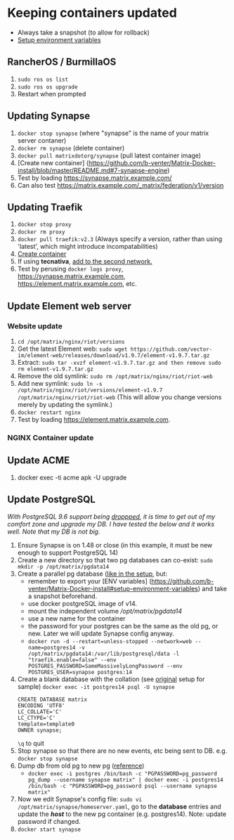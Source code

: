 # Keeping containers updated
* Always take a snapshot (to allow for rollback)  
* [Setup environment variables](https://github.com/b-venter/Matrix-Docker-install#setup-environment-variables)  

## RancherOS / BurmillaOS
1. `sudo ros os list`
2. `sudo ros os upgrade`
3. Restart when prompted

## Updating Synapse  
1. `docker stop synapse` (where "synapse" is the name of your matrix server contaner)
2. `docker rm synapse` (delete container)
3. `docker pull matrixdotorg/synapse` (pull latest container image)
4. [Create new container] (https://github.com/b-venter/Matrix-Docker-install/blob/master/README.md#7-synapse-engine)
5. Test by loading https://synapse.matrix.example.com/  
6. Can also test https://matrix.example.com/_matrix/federation/v1/version

## Updating Traefik
1. `docker stop proxy`
2. `docker rm proxy`
3. `docker pull traefik:v2.3` (Always specify a version, rather than using 'latest', which might introduce incompatabilities)
4. [Create container](https://github.com/b-venter/Matrix-Docker-install/blob/master/README.md#setup-traefik)
5. If using **tecnativa**, [add to the second network.](https://github.com/b-venter/Matrix-Docker-install/blob/master/Hardening.md#traefik---docker-socket-via-proxy)
6. Test by perusing `docker logs proxy`, https://synapse.matrix.example.com, https://element.matrix.example.com, etc.

## Update Element web server
### Website update
1. `cd /opt/matrix/nginx/riot/versions`
2. Get the latest Element web: `sudo wget https://github.com/vector-im/element-web/releases/download/v1.9.7/element-v1.9.7.tar.gz`
3. Extract: `sudo tar -xvzf element-v1.9.7.tar.gz and then remove sudo rm element-v1.9.7.tar.gz`
4. Remove the old symlink: `sudo rm /opt/matrix/nginx/riot/riot-web`
5. Add new symlink: `sudo ln -s /opt/matrix/nginx/riot/versions/element-v1.9.7 /opt/matrix/nginx/riot/riot-web` (This will allow you change versions merely by updating the symlink.)
6. `docker restart nginx`
7. Test by loading https://element.matrix.example.com.

### NGINX Container update

## Update ACME
1. docker exec -ti acme apk -U upgrade

## Update PostgreSQL
*With PostgreSQL 9.6 support being [droppped](https://matrix.org/blog/2021/11/30/synapse-1-48-0-released), it is time to get out of my comfort zone and upgrade my DB. I have tested the below and it works well. Note that my DB is not big.*  
1. Ensure Synapse is on 1.48 or close (in this example, it must be new enough to support PostgreSQL 14)
2. Create a new directory so that two pg databases can co-exist: `sudo mkdir -p /opt/matrix/pgdata14`
3. Create a parallel pg database ([like in the setup](https://github.com/b-venter/Matrix-Docker-install#6-postgres-db-for-matrix), but:
   - remember to export your [ENV variables] (https://github.com/b-venter/Matrix-Docker-install#setup-environment-variables) and take a snapshot beforehand.
   - use docker postgreSQL image of v14.
   - mount the independent volume */opt/matrix/pgdata14*
   - use a new name for the container
   - the password for your postgres can be the same as the old pg, or new. Later we will update Synapse config anyway.
   - `docker run -d --restart=unless-stopped --network=web --name=postgres14 -v /opt/matrix/pgdata14:/var/lib/postgresql/data -l "traefik.enable=false" --env POSTGRES_PASSWORD=SameMassivelyLongPassword --env POSTGRES_USER=synapse postgres:14`
4. Create a blank database with the collation (see [original](https://github.com/b-venter/Matrix-Docker-install#6-postgres-db-for-matrix) setup for sample)
    `docker exec -it postgres14 psql -U synapse`
    ```
    CREATE DATABASE matrix
    ENCODING 'UTF8'
    LC_COLLATE='C'
    LC_CTYPE='C'
    template=template0
    OWNER synapse;
    ```
    `\q` to quit 
5. Stop synapse so that there are no new events, etc being sent to DB. e.g. `docker stop synapse`
6. Dump db from old pg to new pg ([reference](https://davejansen.com/how-to-dump-and-restore-a-postgresql-database-from-a-docker-container/))
   - `docker exec -i postgres /bin/bash -c "PGPASSWORD=pg_password pg_dump --username synapse matrix" | docker exec -i postgres14 /bin/bash -c "PGPASSWORD=pg_password psql --username synapse matrix"`
7. Now we edit Synapse's config file: `sudo vi /opt/matrix/synapse/homeserver.yaml`, go to the **database** entries and update the ***host*** to the new pg container (e.g. postgres14). Note: update password if changed.
8. `docker start synapse`
